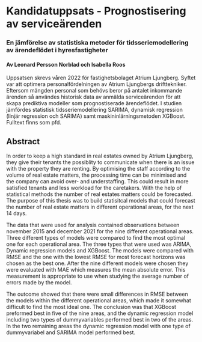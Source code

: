 # Kandidatuppsats - Prognostisering av serviceärenden
### En jämförelse av statistiska metoder för tidsseriemodellering av ärendeflödet i hyresfastigheter
#### Av Leonard Persson Norblad och Isabella Roos
Uppsatsen skrevs våren 2022 för fastighetsbolaget Atrium Ljungberg. Syftet var att optimera personalfördelningen av Atrium Ljungbergs drifttekniker.
Eftersom mängden personal som behövs beror på antalet inkommande ärenden så användes historisk data av anmälda serviceärenden för att skapa prediktiva modeller som prognostiserade ärendeflödet.
I studien jämfördes statistisk tidsseriemodellering SARIMA, dynamisk regression (linjär regression och SARIMA) samt maskininlärningsmetoden XGBoost. Fulltext finns som pfd.



## Abstract
In order to keep a high standard in real estates owned by Atrium Ljungberg, they give their tenants the
possiblity to communicate when there is an issue with the property they are renting. By optimising the staff
according to the volume of real estate matters, the processing time can be minimised and the company can
avoid over- and understaffing. This could result in more satisfied tenants and less workload for the caretakers.
With the help of statistical methods the number of real estates matters could be forecasted. The purpose of
this thesis was to build statisitcal models that could forecast the number of real estate matters in different
operational areas, for the next 14 days.

The data that were used for analysis contained observations between november 2015 and december 2021 for
the nine different operational areas. Three different types of models were compared to find the most optimal
one for each operational area. The three types that were used was ARIMA, Dynamic regression models and
XGBoost. The models were compared with RMSE and the one with the lowest RMSE for most forecast
horizons was chosen as the best one. After the nine different models were chosen they were evaluated with
MAE which measures the mean absolute error. This measurement is appropriate to use when studying the
average number of errors made by the model.

The outcome showed that there were small differences in RMSE between the models within the different
operational areas, which made it somewhat difficult to find the most ideal one. The conclusion was that
XGBoost preformed best in five of the nine areas, and the dynamic regression model including two types
of dummyvariables performed best in two of the areas. In the two remaining areas the dynamic regression
model with one type of dummyvariabel and SARIMA model performed best.

